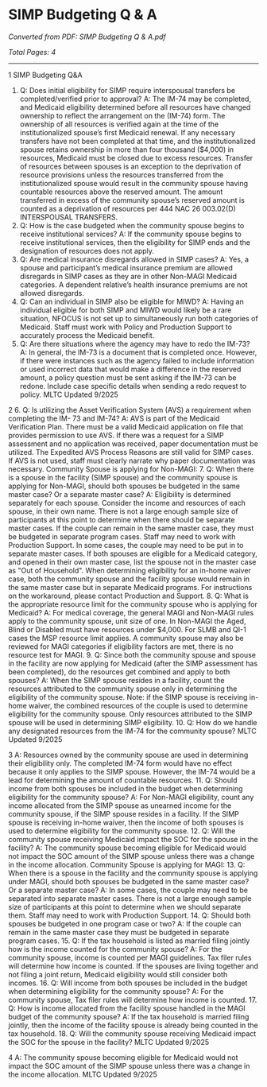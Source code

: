 # SIMP Budgeting Q & A

*Converted from PDF: SIMP Budgeting Q & A.pdf*

*Total Pages: 4*

---

1
SIMP Budgeting Q&A
1. Q: Does initial eligibility for SIMP require interspousal transfers be completed/verified prior
to approval?
A: The IM-74 may be completed, and Medicaid eligibility determined before all resources
have changed ownership to reflect the arrangement on the (IM-74) form. The ownership of all
resources is verified again at the time of the institutionalized spouse’s first Medicaid
renewal. If any necessary transfers have not been completed at that time, and the
institutionalized spouse retains ownership in more than four thousand ($4,000) in resources,
Medicaid must be closed due to excess resources. Transfer of resources between spouses is an
exception to the deprivation of resource provisions unless the resources transferred from the
institutionalized spouse would result in the community spouse having countable resources
above the reserved amount. The amount transferred in excess of the community spouse’s
reserved amount is counted as a deprivation of resources per 444 NAC 26 003.02(D)
INTERSPOUSAL TRANSFERS.
2. Q: How is the case budgeted when the community spouse begins to receive institutional
services?
A: If the community spouse begins to receive institutional services, then the eligibility for
SIMP ends and the designation of resources does not apply.
3. Q: Are medical insurance disregards allowed in SIMP cases?
A: Yes, a spouse and participant’s medical insurance premium are allowed disregards in SIMP
cases as they are in other Non-MAGI Medicaid categories. A dependent relative’s health
insurance premiums are not allowed disregards.
4. Q: Can an individual in SIMP also be eligible for MIWD?
A: Having an individual eligible for both SIMP and MIWD would likely be a rare situation,
NFOCUS is not set up to simultaneously run both categories of Medicaid. Staff must work
with Policy and Production Support to accurately process the Medicaid benefit.
5. Q: Are there situations where the agency may have to redo the IM-73?
A: In general, the IM-73 is a document that is completed once. However, if there were
instances such as the agency failed to include information or used incorrect data that would
make a difference in the reserved amount, a policy question must be sent asking if the IM-73
can be redone. Include case specific details when sending a redo request to policy.
MLTC Updated 9/2025


2
6. Q: Is utilizing the Asset Verification System (AVS) a requirement when completing the IM-
73 and IM-74?
A: AVS is part of the Medicaid Verification Plan. There must be a valid Medicaid application
on file that provides permission to use AVS. If there was a request for a SIMP assessment and
no application was received, paper documentation must be utilized. The Expedited AVS
Process Reasons are still valid for SIMP cases. If AVS is not used, staff must clearly narrate
why paper documentation was necessary.
Community Spouse is applying for Non-MAGI:
7. Q: When there is a spouse in the facility (SIMP spouse) and the community spouse is
applying for Non-MAGI, should both spouses be budgeted in the same master case? Or a
separate master case?
A: Eligibility is determined separately for each spouse. Consider the income and resources of
each spouse, in their own name. There is not a large enough sample size of participants at
this point to determine when there should be separate master cases. If the couple can remain
in the same master case, they must be budgeted in separate program cases. Staff may need to
work with Production Support. In some cases, the couple may need to be put in to separate
master cases. If both spouses are eligible for a Medicaid category, and opened in their own
master case, list the spouse not in the master case as "Out of Household".
When determining eligibility for an in-home waiver case, both the community spouse and the
facility spouse would remain in the same master case but in separate Medicaid programs. For
instructions on the workaround, please contact Production and Support.
8. Q: What is the appropriate resource limit for the community spouse who is applying for
Medicaid?
A: For medical coverage, the general MAGI and Non-MAGI rules apply to the community
spouse, unit size of one. In Non-MAGI the Aged, Blind or Disabled must have resources
under $4,000. For SLMB and QI-1 cases the MSP resource limit applies. A community
spouse may also be reviewed for MAGI categories if eligibility factors are met, there is no
resource test for MAGI.
9. Q: Since both the community spouse and spouse in the facility are now applying for
Medicaid (after the SIMP assessment has been completed), do the resources get combined
and apply to both spouses?
A: When the SIMP spouse resides in a facility, count the resources attributed to the
community spouse only in determining the eligibility of the community spouse. Note: if the
SIMP spouse is receiving in-home waiver, the combined resources of the couple is used to
determine eligibility for the community spouse. Only resources attributed to the SIMP
spouse will be used in determining SIMP eligibility.
10. Q: How do we handle any designated resources from the IM-74 for the community spouse?
MLTC Updated 9/2025


3
A: Resources owned by the community spouse are used in determining their eligibility only.
The completed IM-74 form would have no effect because it only applies to the SIMP spouse.
However, the IM-74 would be a lead for determining the amount of countable resources.
11. Q: Should income from both spouses be included in the budget when determining eligibility
for the community spouse?
A: For Non-MAGI eligibility, count any income allocated from the SIMP spouse as unearned
income for the community spouse, if the SIMP spouse resides in a facility. If the SIMP
spouse is receiving in-home waiver, then the income of both spouses is used to determine
eligibility for the community spouse.
12. Q: Will the community spouse receiving Medicaid impact the SOC for the spouse in the
facility?
A: The community spouse becoming eligible for Medicaid would not impact the SOC
amount of the SIMP spouse unless there was a change in the income allocation.
Community Spouse is applying for MAGI:
13. Q: When there is a spouse in the facility and the community spouse is applying under MAGI,
should both spouses be budgeted in the same master case? Or a separate master case?
A: In some cases, the couple may need to be separated into separate master cases. There is
not a large enough sample size of participants at this point to determine when we should
separate them. Staff may need to work with Production Support.
14. Q: Should both spouses be budgeted in one program case or two?
A: If the couple can remain in the same master case they must be budgeted in separate
program cases.
15. Q: If the tax household is listed as married filing jointly how is the income counted for the
community spouse?
A: For the community spouse, income is counted per MAGI guidelines. Tax filer rules will
determine how income is counted. If the spouses are living together and not filing a joint
return, Medicaid eligibility would still consider both incomes.
16. Q: Will income from both spouses be included in the budget when determining eligibility for
the community spouse?
A: For the community spouse, Tax filer rules will determine how income is counted.
17. Q: How is income allocated from the facility spouse handled in the MAGI budget of the
community spouse?
A: If the tax household is married filing jointly, then the income of the facility spouse is
already being counted in the tax household.
18. Q: Will the community spouse receiving Medicaid impact the SOC for the spouse in the
facility?
MLTC Updated 9/2025


4
A: The community spouse becoming eligible for Medicaid would not impact the SOC
amount of the SIMP spouse unless there was a change in the income allocation.
MLTC Updated 9/2025

